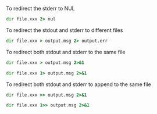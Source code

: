 To redirect the stderr to NUL

```bat
dir file.xxx 2> nul
```

To redirect the stdout and stderr to different files

```bat
dir file.xxx > output.msg 2> output.err
```

To redirect both stdout and stderr to the same file

```bat
dir file.xxx > output.msg 2>&1

dir file.xxx 1> output.msg 2>&1
```

To redirect both stdout and stderr to append to the same file

```bat
dir file.xxx >> output.msg 2>&1

dir file.xxx 1>> output.msg 2>&1
```
